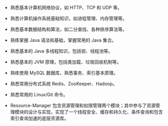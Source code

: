 - 熟悉基本计算机网络协议，如 HTTP、TCP 和 UDP 等。
- 熟悉计算机操作系统基础知识，如进程管理、内存管理等。
- 熟悉基本数据结构和算法，如二分查找、各种排序算法等。
- 熟练掌握 Java 语法和基础，掌握常用的 Java 集合。
- 熟悉基本的 Java 多线程知识，包括锁、线程池等。
- 熟悉基本的 JVM 原理，包括类加载、垃圾回收机制等。
- 熟练使用 MySQL 数据库，熟悉事务、索引基本原理。
- 熟悉常用分布式系统 Redis、ZooKeeper、Hadoop。
- 熟悉常用的 Linux/Git 命令。 

- Resource-Manager 包含资源管理和权限管理两个模块；其中参与了资源管理模块的设计与实现，实现了一个线程安全、缓存和持久化、条件查询和包含索引查询加速的底层资源库。